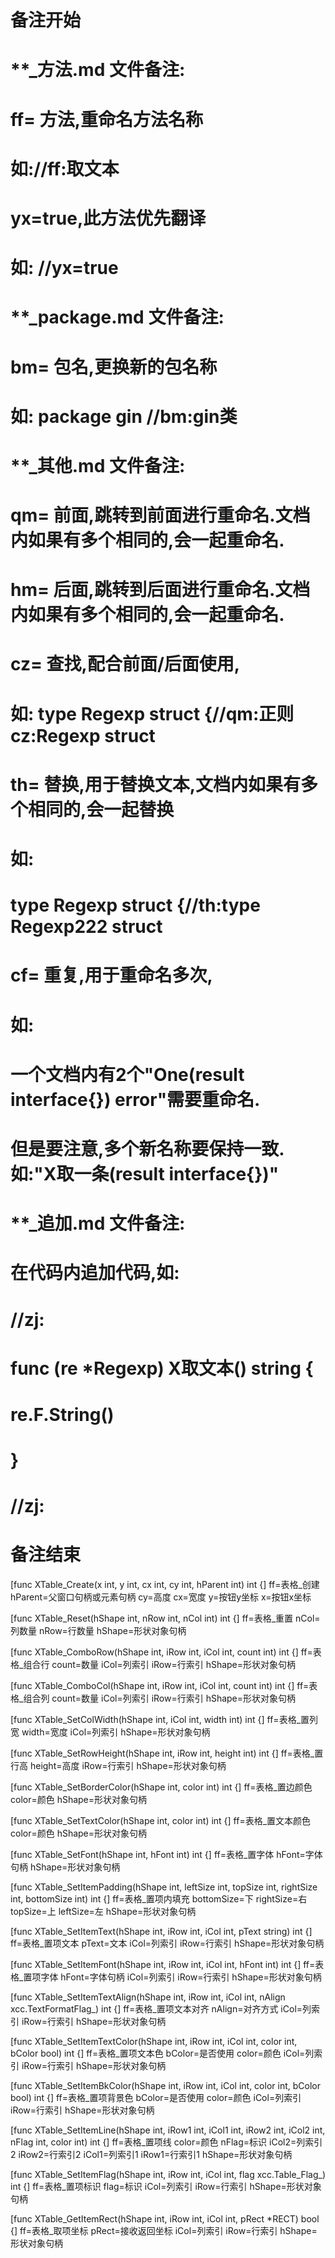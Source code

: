 # 备注开始
# **_方法.md 文件备注:
# ff= 方法,重命名方法名称
# 如://ff:取文本
#
# yx=true,此方法优先翻译
# 如: //yx=true

# **_package.md 文件备注:
# bm= 包名,更换新的包名称 
# 如: package gin //bm:gin类

# **_其他.md 文件备注:
# qm= 前面,跳转到前面进行重命名.文档内如果有多个相同的,会一起重命名.
# hm= 后面,跳转到后面进行重命名.文档内如果有多个相同的,会一起重命名.
# cz= 查找,配合前面/后面使用,
# 如: type Regexp struct {//qm:正则 cz:Regexp struct
#
# th= 替换,用于替换文本,文档内如果有多个相同的,会一起替换
# 如:
# type Regexp struct {//th:type Regexp222 struct
#
# cf= 重复,用于重命名多次,
# 如: 
# 一个文档内有2个"One(result interface{}) error"需要重命名.
# 但是要注意,多个新名称要保持一致. 如:"X取一条(result interface{})"

# **_追加.md 文件备注:
# 在代码内追加代码,如:
# //zj:
# func (re *Regexp) X取文本() string { 
# re.F.String()
# }
# //zj:
# 备注结束

[func XTable_Create(x int, y int, cx int, cy int, hParent int) int {]
ff=表格_创建
hParent=父窗口句柄或元素句柄
cy=高度
cx=宽度
y=按钮y坐标
x=按钮x坐标

[func XTable_Reset(hShape int, nRow int, nCol int) int {]
ff=表格_重置
nCol=列数量
nRow=行数量
hShape=形状对象句柄

[func XTable_ComboRow(hShape int, iRow int, iCol int, count int) int {]
ff=表格_组合行
count=数量
iCol=列索引
iRow=行索引
hShape=形状对象句柄

[func XTable_ComboCol(hShape int, iRow int, iCol int, count int) int {]
ff=表格_组合列
count=数量
iCol=列索引
iRow=行索引
hShape=形状对象句柄

[func XTable_SetColWidth(hShape int, iCol int, width int) int {]
ff=表格_置列宽
width=宽度
iCol=列索引
hShape=形状对象句柄

[func XTable_SetRowHeight(hShape int, iRow int, height int) int {]
ff=表格_置行高
height=高度
iRow=行索引
hShape=形状对象句柄

[func XTable_SetBorderColor(hShape int, color int) int {]
ff=表格_置边颜色
color=颜色
hShape=形状对象句柄

[func XTable_SetTextColor(hShape int, color int) int {]
ff=表格_置文本颜色
color=颜色
hShape=形状对象句柄

[func XTable_SetFont(hShape int, hFont int) int {]
ff=表格_置字体
hFont=字体句柄
hShape=形状对象句柄

[func XTable_SetItemPadding(hShape int, leftSize int, topSize int, rightSize int, bottomSize int) int {]
ff=表格_置项内填充
bottomSize=下
rightSize=右
topSize=上
leftSize=左
hShape=形状对象句柄

[func XTable_SetItemText(hShape int, iRow int, iCol int, pText string) int {]
ff=表格_置项文本
pText=文本
iCol=列索引
iRow=行索引
hShape=形状对象句柄

[func XTable_SetItemFont(hShape int, iRow int, iCol int, hFont int) int {]
ff=表格_置项字体
hFont=字体句柄
iCol=列索引
iRow=行索引
hShape=形状对象句柄

[func XTable_SetItemTextAlign(hShape int, iRow int, iCol int, nAlign xcc.TextFormatFlag_) int {]
ff=表格_置项文本对齐
nAlign=对齐方式
iCol=列索引
iRow=行索引
hShape=形状对象句柄

[func XTable_SetItemTextColor(hShape int, iRow int, iCol int, color int, bColor bool) int {]
ff=表格_置项文本色
bColor=是否使用
color=颜色
iCol=列索引
iRow=行索引
hShape=形状对象句柄

[func XTable_SetItemBkColor(hShape int, iRow int, iCol int, color int, bColor bool) int {]
ff=表格_置项背景色
bColor=是否使用
color=颜色
iCol=列索引
iRow=行索引
hShape=形状对象句柄

[func XTable_SetItemLine(hShape int, iRow1 int, iCol1 int, iRow2 int, iCol2 int, nFlag int, color int) int {]
ff=表格_置项线
color=颜色
nFlag=标识
iCol2=列索引2
iRow2=行索引2
iCol1=列索引1
iRow1=行索引1
hShape=形状对象句柄

[func XTable_SetItemFlag(hShape int, iRow int, iCol int, flag xcc.Table_Flag_) int {]
ff=表格_置项标识
flag=标识
iCol=列索引
iRow=行索引
hShape=形状对象句柄

[func XTable_GetItemRect(hShape int, iRow int, iCol int, pRect *RECT) bool {]
ff=表格_取项坐标
pRect=接收返回坐标
iCol=列索引
iRow=行索引
hShape=形状对象句柄
